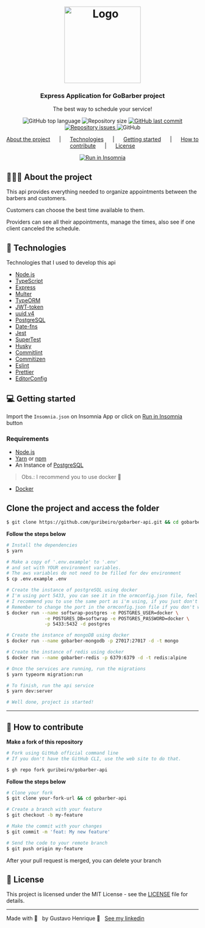 <h1 align="center">
  <img alt="Logo" src="https://res.cloudinary.com/eliasgcf/image/upload/v1588625369/GoBarber/logo_iw1v9f.svg" width="200px">
</h1>

<h3 align="center">
  Express Application for GoBarber project
</h3>

<p align="center">The best way to schedule your service!</p>

<p align="center">
  <img alt="GitHub top language" src="https://img.shields.io/github/languages/top/guribeiro/gobarber-api?color=3498db&style=for-the-badge">
  <img alt="Repository size" src="https://img.shields.io/github/repo-size/guribeiro/gobarber-api?color=3498db&style=for-the-badge">

  <a href="https://github.com/guribeiro/gobarber-api/commits/master">
    <img alt="GitHub last commit" src="https://img.shields.io/github/last-commit/guribeiro/gobarber-api?color=3498db&style=for-the-badge">
  </a>

  <a href="https://github.com/guribeiro/gobarber-api/issues">
    <img alt="Repository issues" src="https://img.shields.io/github/issues/guribeiro/gobarber-api?color=3498db&style=for-the-badge">
  </a>

  <img alt="GitHub" src="https://img.shields.io/github/license/guribeiro/gobarber-api?color=3498db&style=for-the-badge">
</p>

<p align="center">
  <a href="#%EF%B8%8F-about-the-project">About the project</a>&nbsp; &nbsp; &nbsp; |&nbsp; &nbsp; &nbsp;
  <a href="#-technologies">Technologies</a>&nbsp; &nbsp; &nbsp; |&nbsp; &nbsp; &nbsp;
  <a href="#-getting-started">Getting started</a>&nbsp; &nbsp; &nbsp; |&nbsp; &nbsp; &nbsp;
  <a href="#-how-to-contribute">How to contribute</a>&nbsp; &nbsp; &nbsp; |&nbsp; &nbsp; &nbsp;
  <a href="#-license">License</a>
</p>

<p id="insomniaButton" align="center">
  <a href="https://insomnia.rest/run/?label=GoBarber%20-%20guribeiro&uri=https%3A%2F%2Fraw.githubusercontent.com%2Fguribeiro%2Fgobarber-api%2Fmaster%2FInsomnia.json" target="_blank"><img src="https://insomnia.rest/images/run.svg" alt="Run in Insomnia"></a>
</p>

## 💇🏻‍♂️ About the project

This api provides everything needed to organize appointments between the barbers and customers.

Customers can choose the best time available to them.

Providers can see all their appointments, manage the times, also see if one client canceled the schedule.

<!-- To see the **web client**, click here: [GoBarber Web](https://github.com/guribeiro/gobarber-web)<br /> -->
<!-- To see the **mobile client**, click here: [GoBarber Mobile](https://github.com/guribeiro/gobarber-mobile) -->

## 🚀 Technologies

Technologies that I used to develop this api

* [Node.js](https://nodejs.org/en/)
* [TypeScript](https://www.typescriptlang.org/)
* [Express](https://expressjs.com/pt-br/)
* [Multer](https://github.com/expressjs/multer)
* [TypeORM](https://typeorm.io/#/)
* [JWT-token](https://jwt.io/)
* [uuid v4](https://github.com/thenativeweb/uuidv4/)
* [PostgreSQL](https://www.postgresql.org/)
* [Date-fns](https://date-fns.org/)
* [Jest](https://jestjs.io/)
* [SuperTest](https://github.com/visionmedia/supertest)
* [Husky](https://github.com/typicode/husky)
* [Commitlint](https://github.com/conventional-changelog/commitlint)
* [Commitizen](https://github.com/commitizen/cz-cli)
* [Eslint](https://eslint.org/)
* [Prettier](https://prettier.io/)
* [EditorConfig](https://editorconfig.org/)

## 💻 Getting started

Import the `Insomnia.json` on Insomnia App or click on [Run in Insomnia](#insomniaButton) button

### Requirements

* [Node.js](https://nodejs.org/en/)
* [Yarn](https://classic.yarnpkg.com/) or [npm](https://www.npmjs.com/)
* An Instance of [PostgreSQL](https://www.postgresql.org/)

> Obs.: I recommend you to use docker 🐳
* [Docker](https://www.docker.com/)

## **Clone the project and access the folder**

``` bash
$ git clone https://github.com/guribeiro/gobarber-api.git && cd gobarber-api
```

**Follow the steps below**

``` bash
# Install the dependencies
$ yarn
```

``` bash
# Make a copy of '.env.example' to '.env'
# and set with YOUR environment variables.
# The aws variables do not need to be filled for dev environment
$ cp .env.example .env
```
``` bash
# Create the instance of postgreSQL using docker
# I'm using port 5433, you can see it in the ormconfig.json file, feel free to use any port you prefer
# I recommend you to use the same port as i'm using, if you just don't remember to change it in the command below
# Remember to change the port in the ormconfig.json file if you don't want to get any errors
$ docker run --name softwrap-postgres -e POSTGRES_USER=docker \
              -e POSTGRES_DB=softwrap -e POSTGRES_PASSWORD=docker \
              -p 5433:5432 -d postgres
```
``` bash
# Create the instance of mongoDB using docker
$ docker run --name gobarber-mongodb -p 27017:27017 -d -t mongo
```
``` bash
# Create the instance of redis using docker
$ docker run --name gobarber-redis -p 6379:6379 -d -t redis:alpine
```
``` bash
# Once the services are running, run the migrations
$ yarn typeorm migration:run
```

``` bash
# To finish, run the api service
$ yarn dev:server

# Well done, project is started!
```
<hr/>

## 🤔 How to contribute

**Make a fork of this repository**

``` bash
# Fork using GitHub official command line
# If you don't have the GitHub CLI, use the web site to do that.

$ gh repo fork guribeiro/gobarber-api
```

**Follow the steps below**

```bash
# Clone your fork
$ git clone your-fork-url && cd gobarber-api
```

```bash
# Create a branch with your feature
$ git checkout -b my-feature
```

```bash
# Make the commit with your changes
$ git commit -m 'feat: My new feature'
```

``` bash
# Send the code to your remote branch
$ git push origin my-feature
```

After your pull request is merged, you can delete your branch

## 📝 License

This project is licensed under the MIT License - see the [LICENSE](LICENSE) file for details.

---

Made with 💜 &nbsp; by Gustavo Henrique 👋 &nbsp; [See my linkedin](https://www.linkedin.com/in/gustavohribeiro/)
